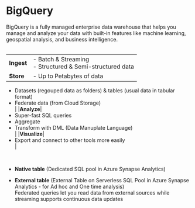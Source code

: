 # BigQuery
BigQuery is a fully managed enterprise data warehouse that helps you manage and analyze your data with built-in features like machine learning, geospatial analysis, and business intelligence. <br><br>

| | |
|:---|:---|
|**Ingest**| - Batch & Streaming <br> - Structured & Semi-structured data<br> |
|**Store**| - Up to Petabytes of data 
  - Datasets (regouped data as folders) & tables (usual data in tabular format)
  - Federate data (from Cloud Storage) <br>
|
|**Analyze**|
  - Super-fast SQL queries
  - Aggregate
  - Transform with DML (Data Manuplate Language)<br>
|
|**Visualize**|
  - Export and connect to other tools more easily <br>
|
<br>

- **Native table** (Dedicated SQL pool in Azure Synapse Analytics) <br>

- **External table** (External Table on Serverless SQL Pool in Azure Synapse Analytics - for Ad hoc and One time analysis) <br>
Federated queries let you read data from external sources while streaming supports continuous data updates
